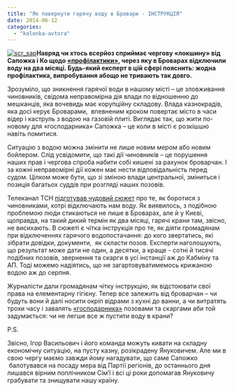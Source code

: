 ```yaml
---
title: "Як повернути гарячу воду в Бровари - ІНСТРУКЦІЯ"
date: 2014-06-12
categories: 
  - "kolonka-avtora"
---
```


[![scr_sap](https://mpz.brovary.org/wp-content/uploads/2014/06/scr_sap.jpg)](https://mpz.brovary.org/wp-content/uploads/2014/06/scr_sap.jpg)**Навряд чи хтось всерйоз сприймає чергову «локшину» від Сапожка і Ко щодо [«профілактики»](https://mpz.brovary.org/u-chervni-ta-lipni-brovarchanam-dovedetsya-nagrivati-vodu-samotuzhki/), через яку в Броварах відключили воду на два місяці. Будь-який експерт в цій сфері пояснить: жодна профілактика, випробування абощо не тривають так довго.**

Зрозуміло, що зникнення гарячої води в нашому місті – це зловживання чиновників, свідома неправомірна дія влади по відношенню до мешканців, яка вочевидь має корупційну складову. Влада казнокрадів, яка досі керує Броварами,  впевненим кроком повертає місто в часи відер і каструль з водою на газовій плиті. Виглядає так, що жити по-новому для «господарника» Сапожка – це коли в місті є розкішшю навіть помитися.

Ситуацію з водою можна змінити не лише новим мером або новим бойлером. Слід усвідомити, що такі дії чиновників – це порушення наших прав і чергова спроба набити собі кишені за рахунок броварчан. І за кожні неправомірні дії кожен має нести відповідальність перед судом. Цілком може бути, що зі зміною влади центральної, зміниться і позиція багатьох суддів при розгляді наших позовів.

Телеканал ТСН [підготував чудовий сюжет](http://tsn.ua/kyiv/yuristi-rozpovili-kiyanam-yak-suditisya-za-vidklyuchennya-garyachoyi-vodi-354003.html) про те, як боротися з чиновниками, котрі відключають нам воду. Як виявилось, з подібною проблемою люди стикаються не лише в Броварах, але й у Києві, щоправда, на такий дикий термін як два місяці, гарячі крани там, звісно, не висихають. В сюжеті є чітка інструкція про те, як діяти громадянам при відключеннях гарячого водопостачання: до кого звертатись, які зібрати довідки, документи,  як скласти позов. Експерти наголошують, що результат може дати не один, а десятки, а краще - сотні й тисячі подібних позовів, звернення та скарги в усі інстанції аж до Кабміну та АП. Тоді можемо надіятись, що не загартовуватимемось крижаною водою аж до серпня.

Журналісти дали громадянам чітку інструкцію, як відстоювати свої права на елементарну гігієну. Тепер все залежить від броварчан – чи будуть вони й далі носити окріп відрами з кухні до ванни, а чи витратять трохи часу і завалять [«господарника»](https://mpz.brovary.org/kudi-vtik-supermer-sapozhko/) позовами та скаргами аби той задумається: чи не легше все ж пустити воду в крани?

P.S.

Звісно, Ігор Васильович і його команда можуть кивати на складну економічну ситуацію, на пусту казну, розікрадену Януковичем. Але ми в свою чергу маємо завжди йому нагадувати, що саме Сапожко  балотувався на посаду мера від Партії регіонів, до останнього дня лишався вірним поплічником Сім’ї і всі ці роки допомагав Януковичу грабувати та знищувати нашу країну.
